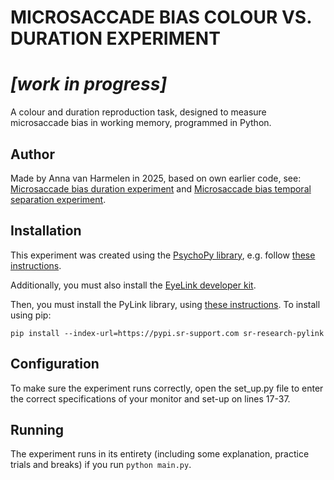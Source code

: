 # MICROSACCADE BIAS COLOUR VS. DURATION EXPERIMENT
# ***[work in progress]***
A colour and duration reproduction task, designed to measure microsaccade bias in working memory, programmed in Python.

## Author
Made by Anna van Harmelen in 2025, based on own earlier code, see: [Microsaccade bias duration experiment](https://github.com/annavanharmelen/Microsaccade-bias-duration-experiment) and [Microsaccade bias temporal separation experiment](https://github.com/annavanharmelen/Microsaccade-bias-temporal-separation-experiment).

## Installation
This experiment was created using the [PsychoPy library](https://www.psychopy.org), e.g. follow [these instructions](https://www.psychopy.org/download.html).

Additionally, you must also install the [EyeLink developer kit](https://www.sr-research.com/support/thread-13.html).

Then, you must install the PyLink library, using [these instructions](https://www.sr-research.com/support/thread-48.html).
To install using pip:

```
pip install --index-url=https://pypi.sr-support.com sr-research-pylink
```

## Configuration
To make sure the experiment runs correctly, open the set_up.py file to enter the correct specifications of your monitor and set-up on lines 17-37.

## Running
The experiment runs in its entirety (including some explanation, practice trials and breaks) if you run `python main.py`.
